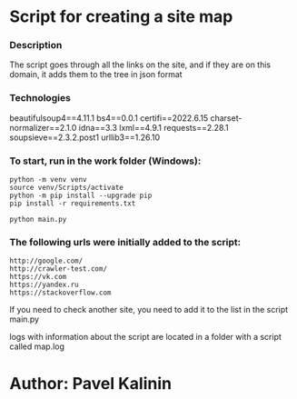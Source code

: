 # Script for creating a site map

### Description
The script goes through all the links on the site, and if they are on this domain, it adds them to the tree in json format

### Technologies

beautifulsoup4==4.11.1
bs4==0.0.1
certifi==2022.6.15
charset-normalizer==2.1.0
idna==3.3
lxml==4.9.1
requests==2.28.1
soupsieve==2.3.2.post1
urllib3==1.26.10

### To start, run in the work folder (Windows):

    python -m venv venv
    source venv/Scripts/activate
    python -m pip install --upgrade pip
    pip install -r requirements.txt
    
    python main.py

### The following urls were initially added to the script:
    http://google.com/
    http://crawler-test.com/
    https://vk.com
    https://yandex.ru
    https://stackoverflow.com

If you need to check another site, you need to add it to the list in the script main.py

logs with information about the script are located in a folder with a script called map.log

# Author: Pavel Kalinin
